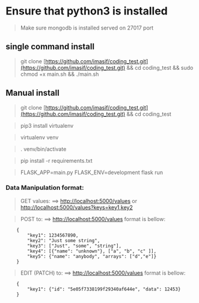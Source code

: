 # Ensure that python3 is installed

> Make sure mongodb is installed served on 27017 port

## single command install
> git clone [https://github.com/imasif/coding_test.git](https://github.com/imasif/coding_test.git) && cd coding_test && sudo chmod +x main.sh && ./main.sh

## Manual install

> git clone [https://github.com/imasif/coding_test.git](https://github.com/imasif/coding_test.git) && cd coding_test

> pip3 install virtualenv

> virtualenv venv

> . venv/bin/activate

> pip install -r requirements.txt

> FLASK_APP=main.py FLASK_ENV=development flask run

### Data Manipulation format:

> GET values: ==> [http://localhost:5000/values](http://localhost:5000/values) or [http://localhost:5000/values?keys=key1,key2](http://localhost:5000/values?keys=key1,key2)

> POST to: ==> [http://localhost:5000/values](http://localhost:5000/values) format is bellow:
```
    {
        "key1": 1234567890,
        "key2": "Just some string",
        "key3": ["Just", "some", "string"],
        "key4": [{"name": "unknown"}, ["a", "b", "c" ]],
        "key5": {"name": "anybody", "arrays": ["d","e"]}
    }
```

> EDIT (PATCH) to: ==> [http://localhost:5000/values](http://localhost:5000/values) format is bellow:
```
    {
        "key1": {"id": "5e05f7338199f29340af644e", "data": 12453}
    }
```